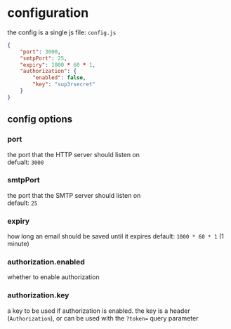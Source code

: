 # configuration
the config is a single js file: `config.js`
```json
{
    "port": 3000,
    "smtpPort": 25,
    "expiry": 1000 * 60 * 1,
    "authorization": {
        "enabled": false,
        "key": "sup3rsecret"
    }
}
```

## config options
### port
the port that the HTTP server should listen on  
defualt: `3000`

### smtpPort
the port that the SMTP server should listen on  
default: `25`

### expiry
how long an email should be saved until it expires
default: `1000 * 60 * 1` (1 minute)

### authorization.enabled
whether to enable authorization

### authorization.key
a key to be used if authorization is enabled. the key is a header (`Authorization`), or can be used with the `?token=` query parameter

<!--#### also see [node-mail-api-client]()-->
<!-- soon? -->
